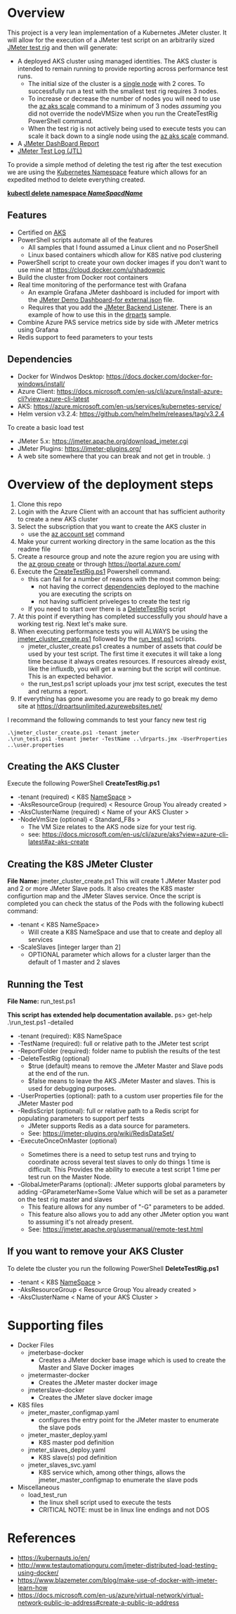 # Overview
This project is a very lean implementation of a Kubernetes JMeter cluster.  It will allow for the execution of a JMeter test script on an arbitrarily sized [JMeter test rig](https://jmeter.apache.org/usermanual/jmeter_distributed_testing_step_by_step.html#distributed-testing) and then will generate:
- A deployed AKS cluster using managed identities.  The AKS cluster is intended to remain running to provide reporting across performance test runs.
  - The initial size of the cluster is a [single node](https://docs.microsoft.com/en-us/azure/aks/concepts-clusters-workloads#nodes-and-node-pools) with 2 cores.  To successfully run a test with the smallest test rig requires 3 nodes.
  - To increase or decrease the number of nodes you will need to use the [az aks scale](https://docs.microsoft.com/en-us/cli/azure/aks?view=azure-cli-latest#az_aks_scale) command to a minimum of 3 nodes *assuming* you did not override the nodeVMSize when you run the CreateTestRig PowerShell command.
  - When the test rig is not actively being used to execute tests you can scale it back down to a single node using the [az aks scale](https://docs.microsoft.com/en-us/cli/azure/aks?view=azure-cli-latest#az_aks_scale) command.
- A [JMeter DashBoard Report](http://jmeter.apache.org/usermanual/generating-dashboard.html#generation)
- [JMeter Test Log \(JTL\)](https://jmeter.apache.org/usermanual/get-started.html#non_gui)
   
To provide a simple method of deleting the test rig after the test execution we are using the [Kubernetes Namespace](https://kubernetes.io/docs/concepts/overview/working-with-objects/namespaces/) feature which allows for an expedited method to delete everything created.

[**kubectl delete namespace *NameSpacdName***](https://kubernetes.io/docs/reference/generated/kubectl/kubectl-commands#delete)

## Features
- Certified on [AKS](https://azure.microsoft.com/en-us/services/kubernetes-service/)
- PowerShell scripts automate all of the features 
  - All samples that I found assumed a Linux client and no PoserShell
  - Linux based containers whicdh allow for K8S native pod clustering
- PowerShell script to create your own docker images if you don't want to use mine at https://cloud.docker.com/u/shadowpic
- Build the cluster from Docker root containers
- Real time monitoring of the performance test with Grafana
  - An example Grafana JMeter dashboard is included for import with the [JMeter Demo Dashboard-for external.json](./JMeter%20Demo%20Dashboard-for%20external.json) file.
  - Requires that you add the [JMeter Backend Listener](https://jmeter.apache.org/usermanual/component_reference.html#Backend_Listener).  There is an example of how to use this in the [drparts](../drparts.jmx) sample.
- Combine Azure PAS service metrics side by side with JMeter metrics using Grafana
- Redis support to feed parameters to your tests

## Dependencies
- Docker for Windwos Desktop: https://docs.docker.com/docker-for-windows/install/
- Azure Client: https://docs.microsoft.com/en-us/cli/azure/install-azure-cli?view=azure-cli-latest
- AKS: https://azure.microsoft.com/en-us/services/kubernetes-service/
- Helm version v3.2.4: https://github.com/helm/helm/releases/tag/v3.2.4 

To create a basic load test
- JMeter 5.x: https://jmeter.apache.org/download_jmeter.cgi
- JMeter Plugins: https://jmeter-plugins.org/
- A web site somewhere that you can break and not get in trouble.  :)

# Overview of the deployment steps
1. Clone this repo
2. Login with the Azure Client with an account that has sufficient authority to create a new AKS cluster
3. Select the subscription that you want to create the AKS cluster in
    - use the [az account set](https://docs.microsoft.com/en-us/cli/azure/account?view=azure-cli-latest#az_account_set) command
4. Make your current working directory in the same location as the this readme file
5. Create a resource group and note the azure region you are using with the [az group create](https://docs.microsoft.com/en-us/cli/azure/group?view=azure-cli-latest#az_group_create) or through https://portal.azure.com/ 
6. Execute the [CreateTestRig.ps1](readme.md#creating-the-aks-cluster) Powershell command.
    - this can fail for a number of reasons with the most common being:
      - not having the correct [dependencies](readme.md#Dependencies) deployed to the machine you are executing the scripts on
      - not having sufficient priveleges to create the test rig
    - If you need to start over there is a [DeleteTestRig](readme.md#if-you-want-to-remove-your-aks-cluster) script
7. At this point if everything has completed successfully you *should* have a working test rig.  Next let's make sure.
8. When executing performance tests you will ALWAYS be using the [jmeter_cluster_create.ps1](jmeter_cluster_create.ps1) followed by the [run_test.ps1](run_test.ps1) scripts.
    - jmeter_cluster_create.ps1 creates a number of assets that *could* be used by your test script.  The first time it executes it will take a long time because it always creates resources.  If resources already exist, like the influxdb, you will get a warning but the script will continue.  This is an expected behavior.
    - the run_test.ps1 script uploads your jmx test script, executes the test and returns a report.
9. If everything has gone awesome you are ready to go break my demo site at https://drpartsunlimited.azurewebsites.net/

I recommand the following commands to test your fancy new test rig
```
.\jmeter_cluster_create.ps1 -tenant jmeter
.\run_test.ps1 -tenant jmeter -TestName ..\drparts.jmx -UserProperties ..\user.properties
```



## Creating the AKS Cluster

Execute the following PowerShell
**CreateTestRig.ps1**
- -tenant (required) < K8S [NameSpace](https://kubernetes.io/docs/concepts/overview/working-with-objects/namespaces/) > 
- -AksResourceGroup (required) < Resource Group You already created >
- -AksClusterName (required) < Name of your AKS Cluster >
- -NodeVmSize (optional) < Standard_F8s >
  - The VM Size relates to the AKS node size for your test rig.
  - see: https://docs.microsoft.com/en-us/cli/azure/aks?view=azure-cli-latest#az-aks-create

## Creating the K8S JMeter Cluster
**File Name:** jmeter_cluster_create.ps1
This will create 1 JMeter Master pod and 2 or more JMeter Slave pods.  It also creates the K8S master configurtion map and the JMeter Slaves service.  Once the script is completed you can check the status of the Pods with the following kubectl command:
- -tenant < K8S NameSpace> 
  - Will create a K8S NameSpace and use that to create and deploy all services
- -ScaleSlaves [integer larger than 2]
  - OPTIONAL parameter which allows for a cluster larger than the default of 1 master and 2 slaves

## Running the Test
**File Name:** run_test.ps1

**This script has extended help documentation available.**  ps> get-help .\run_test.ps1 -detailed
- -tenant (required): K8S NameSpace
- -TestName (required): full or relative path to the JMeter test script
- -ReportFolder (required): folder name to publish the results of the test
- -DeleteTestRig (optional)
  - $true (default) means to remove the JMeter Master and Slave pods at the end of the run.
  - $false means to leave the AKS JMeter Master and slaves.  This is used for debugging purposes.
- -UserProperties (optional): path to a custom user properties file for the JMeter Master pod
- -RedisScript (optional): full or relative path to a Redis script for populating parameters to support perf tests
  - JMeter supports Redis as a data source for parameters.
  - See: https://jmeter-plugins.org/wiki/RedisDataSet/ 
- -ExecuteOnceOnMaster <boolean> (optional)
  - Sometimes there is a need to setup test runs and trying to coordinate across several test slaves to only do things 1 time is difficult. This Provides the ability to execute a test script 1 time per test run on the Master Node.
- -GlobalJmeterParams (optional): JMeter supports global parameters by adding -GParameterName=Some Value which will be set as a parameter on the test rig master and slaves
  - This feature allows for any number of "-G" parameters to be added.
  - This feature also allows you to add any other JMeter option you want to assuming it's not already present.  
  - See: https://jmeter.apache.org/usermanual/remote-test.html

## If you want to remove your AKS Cluster

To delete tbe cluster you run the following PowerShell
**DeleteTestRig.ps1**
- -tenant < K8S [NameSpace](https://kubernetes.io/docs/concepts/overview/working-with-objects/namespaces/) > 
- -AksResourceGroup < Resource Group You already created >
- -AksClusterName < Name of your AKS Cluster >


# Supporting files

- Docker Files
  - jmeterbase-docker
    - Creates a JMeter docker base image which is used to create the Master and Slave Docker images
  - jmetermaster-docker
    - Creates the JMeter master docker image
  - jmeterslave-docker
    - Creates the JMeter slave docker image
- K8S files
  - jmeter_master_configmap.yaml
    - configures the entry point for the JMeter master to enumerate the slave pods
  - jmeter_master_deploy.yaml
    - K8S master pod definition
  - jmeter_slaves_deploy.yaml  
    - K8S slave(s) pod definition                                           
  - jmeter_slaves_svc.yaml
    - K8S service which, among other things, allows the jmeter_master_configmap to enumerate the slave pods
- Miscellaneous
  - load_test_run
    - the linux shell script used to execute the tests
    - CRITICAL NOTE:  must be in linux line endings and not DOS


# References
- https://kubernauts.io/en/
- http://www.testautomationguru.com/jmeter-distributed-load-testing-using-docker/
- https://www.blazemeter.com/blog/make-use-of-docker-with-jmeter-learn-how 
- https://docs.microsoft.com/en-us/azure/virtual-network/virtual-network-public-ip-address#create-a-public-ip-address